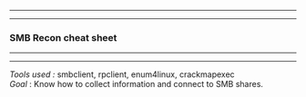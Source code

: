 --------------------------------------------
--------------------------------------------
### SMB Recon cheat sheet

--------------------------------------------
--------------------------------------------

*Tools used :*     smbclient, rpclient, enum4linux, crackmapexec  
*Goal* :              Know how to collect information and connect to SMB shares.
